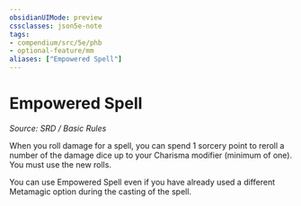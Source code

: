 ```yaml
---
obsidianUIMode: preview
cssclasses: json5e-note
tags:
- compendium/src/5e/phb
- optional-feature/mm
aliases: ["Empowered Spell"]
---
```

# Empowered Spell
*Source: SRD / Basic Rules* 

When you roll damage for a spell, you can spend 1 sorcery point to reroll a number of the damage dice up to your Charisma modifier (minimum of one). You must use the new rolls.

You can use Empowered Spell even if you have already used a different Metamagic option during the casting of the spell.